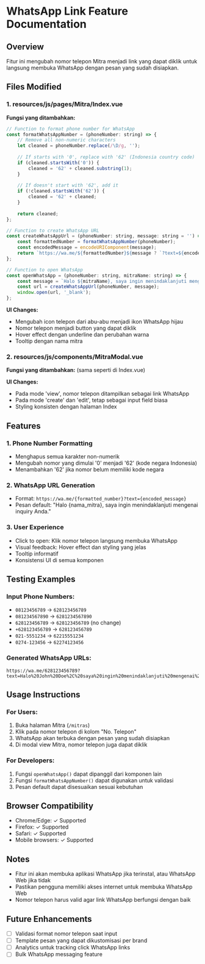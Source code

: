 # WhatsApp Link Feature Documentation

## Overview
Fitur ini mengubah nomor telepon Mitra menjadi link yang dapat diklik untuk langsung membuka WhatsApp dengan pesan yang sudah disiapkan.

## Files Modified

### 1. resources/js/pages/Mitra/Index.vue
**Fungsi yang ditambahkan:**
```javascript
// Function to format phone number for WhatsApp
const formatWhatsAppNumber = (phoneNumber: string) => {
    // Remove all non-numeric characters
    let cleaned = phoneNumber.replace(/\D/g, '');
    
    // If starts with '0', replace with '62' (Indonesia country code)
    if (cleaned.startsWith('0')) {
        cleaned = '62' + cleaned.substring(1);
    }
    
    // If doesn't start with '62', add it
    if (!cleaned.startsWith('62')) {
        cleaned = '62' + cleaned;
    }
    
    return cleaned;
};

// Function to create WhatsApp URL
const createWhatsAppUrl = (phoneNumber: string, message: string = '') => {
    const formattedNumber = formatWhatsAppNumber(phoneNumber);
    const encodedMessage = encodeURIComponent(message);
    return `https://wa.me/${formattedNumber}${message ? `?text=${encodedMessage}` : ''}`;
};

// Function to open WhatsApp
const openWhatsApp = (phoneNumber: string, mitraName: string) => {
    const message = `Halo ${mitraName}, saya ingin menindaklanjuti mengenai inquiry Anda.`;
    const url = createWhatsAppUrl(phoneNumber, message);
    window.open(url, '_blank');
};
```

**UI Changes:**
- Mengubah icon telepon dari abu-abu menjadi ikon WhatsApp hijau
- Nomor telepon menjadi button yang dapat diklik
- Hover effect dengan underline dan perubahan warna
- Tooltip dengan nama mitra

### 2. resources/js/components/MitraModal.vue
**Fungsi yang ditambahkan:** (sama seperti di Index.vue)

**UI Changes:**
- Pada mode 'view', nomor telepon ditampilkan sebagai link WhatsApp
- Pada mode 'create' dan 'edit', tetap sebagai input field biasa
- Styling konsisten dengan halaman Index

## Features

### 1. Phone Number Formatting
- Menghapus semua karakter non-numerik
- Mengubah nomor yang dimulai '0' menjadi '62' (kode negara Indonesia)
- Menambahkan '62' jika nomor belum memiliki kode negara

### 2. WhatsApp URL Generation
- Format: `https://wa.me/{formatted_number}?text={encoded_message}`
- Pesan default: "Halo {nama_mitra}, saya ingin menindaklanjuti mengenai inquiry Anda."

### 3. User Experience
- Click to open: Klik nomor telepon langsung membuka WhatsApp
- Visual feedback: Hover effect dan styling yang jelas
- Tooltip informatif
- Konsistensi UI di semua komponen

## Testing Examples

### Input Phone Numbers:
- `08123456789` → `628123456789`
- `081234567890` → `6281234567890`
- `628123456789` → `628123456789` (no change)
- `+628123456789` → `628123456789`
- `021-5551234` → `62215551234`
- `0274-123456` → `62274123456`

### Generated WhatsApp URLs:
```
https://wa.me/628123456789?text=Halo%20John%20Doe%2C%20saya%20ingin%20menindaklanjuti%20mengenai%20inquiry%20Anda.
```

## Usage Instructions

### For Users:
1. Buka halaman Mitra (`/mitras`)
2. Klik pada nomor telepon di kolom "No. Telepon"
3. WhatsApp akan terbuka dengan pesan yang sudah disiapkan
4. Di modal view Mitra, nomor telepon juga dapat diklik

### For Developers:
1. Fungsi `openWhatsApp()` dapat dipanggil dari komponen lain
2. Fungsi `formatWhatsAppNumber()` dapat digunakan untuk validasi
3. Pesan default dapat disesuaikan sesuai kebutuhan

## Browser Compatibility
- Chrome/Edge: ✓ Supported
- Firefox: ✓ Supported  
- Safari: ✓ Supported
- Mobile browsers: ✓ Supported

## Notes
- Fitur ini akan membuka aplikasi WhatsApp jika terinstal, atau WhatsApp Web jika tidak
- Pastikan pengguna memiliki akses internet untuk membuka WhatsApp Web
- Nomor telepon harus valid agar link WhatsApp berfungsi dengan baik

## Future Enhancements
- [ ] Validasi format nomor telepon saat input
- [ ] Template pesan yang dapat dikustomisasi per brand
- [ ] Analytics untuk tracking click WhatsApp links
- [ ] Bulk WhatsApp messaging feature
